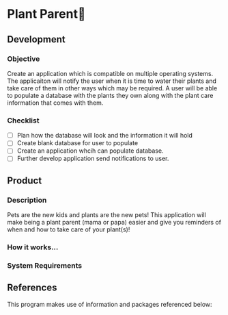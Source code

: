 # Plant Parent:seedling:

## Development

### Objective
Create an application which is compatible on multiple operating systems. The applicaiton will notify the user when it is time to water their plants and take care of them in other ways which may be required. A user will be able to populate a database with the plants they own along with the plant care information that comes with them. 

### Checklist
 - [ ] Plan how the database will look and the information it will hold
 - [ ] Create blank database for user to populate
 - [ ] Create an application whcih can populate database. 
  - [ ] Further develop application send notifications to user. 

## Product

### Description
Pets are the new kids and plants are the new pets! This application will make being a plant parent (mama or papa) easier and give you reminders of when and how to take care of your plant(s)!

### How it works...

### System Requirements

## References

This program makes use of information and packages referenced below: